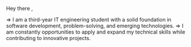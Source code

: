 Hey there ,

=> I am a third-year IT engineering student with a solid foundation in software development, problem-solving, and emerging technologies.
=> I am constantly opportunities to apply and expand my technical skills while contributing to innovative projects.


<!---
karma0909/karma0909 is a ✨ special ✨ repository because its `README.md` (this file) appears on your GitHub profile.
You can click the Preview link to take a look at your changes.
--->

